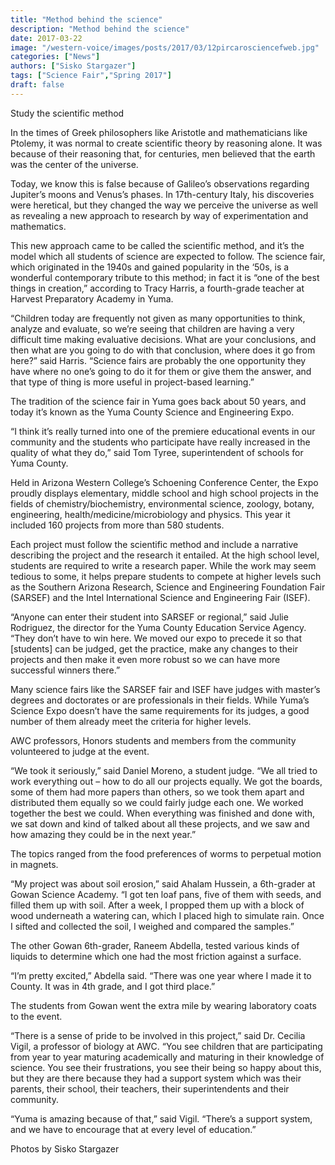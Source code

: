 ```yaml
---
title: "Method behind the science"
description: "Method behind the science"
date: 2017-03-22
image: "/western-voice/images/posts/2017/03/12pircarosciencefweb.jpg"
categories: ["News"]
authors: ["Sisko Stargazer"]
tags: ["Science Fair","Spring 2017"]
draft: false
---
```

Study the scientific method

In the times of Greek philosophers like Aristotle and mathematicians like Ptolemy, it was normal to create scientific theory by reasoning alone. It was because of their reasoning that, for centuries, men believed that the earth was the center of the universe.

Today, we know this is false because of Galileo’s observations regarding Jupiter’s moons and Venus’s phases. In 17th-century Italy, his discoveries were heretical, but they changed the way we perceive the universe as well as revealing a new approach to research by way of experimentation and mathematics.

This new approach came to be called the scientific method, and it’s the model which all students of science are expected to follow. The science fair, which originated in the 1940s and gained popularity in the ‘50s, is a wonderful contemporary tribute to this method; in fact it is “one of the best things in creation,” according to Tracy Harris, a fourth-grade teacher at Harvest Preparatory Academy in Yuma.

“Children today are frequently not given as many opportunities to think, analyze and evaluate, so we’re seeing that children are having a very difficult time making evaluative decisions. What are your conclusions, and then what are you going to do with that conclusion, where does it go from here?” said Harris. “Science fairs are probably the one opportunity they have where no one’s going to do it for them or give them the answer, and that type of thing is more useful in project-based learning.”

The tradition of the science fair in Yuma goes back about 50 years, and today it’s known as the Yuma County Science and Engineering Expo.

“I think it’s really turned into one of the premiere educational events in our community and the students who participate have really increased in the quality of what they do,” said Tom Tyree, superintendent of schools for Yuma County.

Held in Arizona Western College’s Schoening Conference Center, the Expo proudly displays elementary, middle school and high school projects in the fields of chemistry/biochemistry, environmental science, zoology, botany, engineering, health/medicine/microbiology and physics. This year it included 160 projects from more than 580 students.

Each project must follow the scientific method and include a narrative describing the project and the research it entailed. At the high school level, students are required to write a research paper. While the work may seem tedious to some, it helps prepare students to compete at higher levels such as the Southern Arizona Research, Science and Engineering Foundation Fair (SARSEF) and the Intel International Science and Engineering Fair (ISEF).

“Anyone can enter their student into SARSEF or regional,” said Julie Rodriguez, the director for the Yuma County Education Service Agency. “They don’t have to win here. We moved our expo to precede it so that [students] can be judged, get the practice, make any changes to their projects and then make it even more robust so we can have more successful winners there.”

Many science fairs like the SARSEF fair and ISEF have judges with master’s degrees and doctorates or are professionals in their fields. While Yuma’s Science Expo doesn’t have the same requirements for its judges, a good number of them already meet the criteria for higher levels.

AWC professors, Honors students and members from the community volunteered to judge at the event.

“We took it seriously,” said Daniel Moreno, a student judge. “We all tried to work everything out – how to do all our projects equally. We got the boards, some of them had more papers than others, so we took them apart and distributed them equally so we could fairly judge each one. We worked together the best we could. When everything was finished and done with, we sat down and kind of talked about all these projects, and we saw and how amazing they could be in the next year.”

The topics ranged from the food preferences of worms to perpetual motion in magnets.

“My project was about soil erosion,” said Ahalam Hussein, a 6th-grader at Gowan Science Academy. “I got ten loaf pans, five of them with seeds, and filled them up with soil. After a week, I propped them up with a block of wood underneath a watering can, which I placed high to simulate rain. Once I sifted and collected the soil, I weighed and compared the samples.”

The other Gowan 6th-grader, Raneem Abdella, tested various kinds of liquids to determine which one had the most friction against a surface.

“I’m pretty excited,” Abdella said. “There was one year where I made it to County. It was in 4th grade, and I got third place.”

The students from Gowan went the extra mile by wearing laboratory coats to the event.

“There is a sense of pride to be involved in this project,” said Dr. Cecilia Vigil, a professor of biology at AWC. “You see children that are participating from year to year maturing academically and maturing in their knowledge of science. You see their frustrations, you see their being so happy about this, but they are there because they had a support system which was their parents, their school, their teachers, their superintendents and their community.

“Yuma is amazing because of that,” said Vigil. “There’s a support system, and we have to encourage that at every level of education.”

Photos by Sisko Stargazer